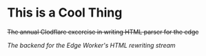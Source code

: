 # This is a Cool Thing
~~The annual Clodflare excercise in writing HTML parser for the edge~~

*The backend for the Edge Worker's HTML rewriting stream*